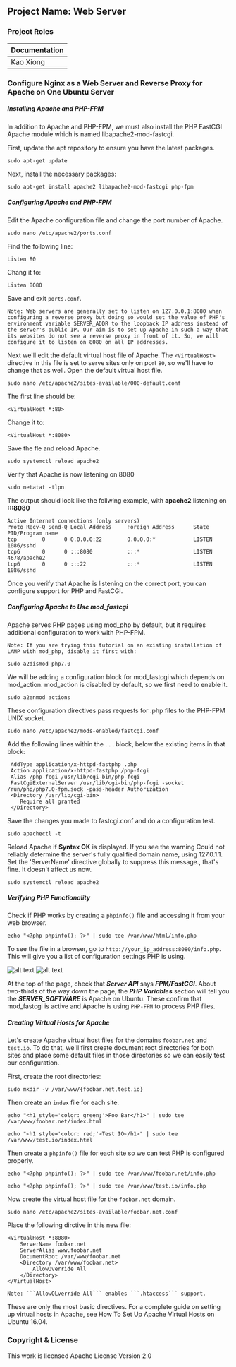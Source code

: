## Project Name: Web Server

### Project Roles
| **Documentation** |
| ----------------- |
| Kao Xiong         |


### Configure Nginx as a Web Server and Reverse Proxy for Apache on One Ubuntu Server
##### Installing Apache and PHP-FPM
In addition to Apache and PHP-FPM, we must also install the PHP FastCGI Apache module which is named libapache2-mod-fastcgi.

First, update the apt repository to ensure you have the latest packages.
~~~shell
sudo apt-get update
~~~
Next, install the necessary packages:
~~~shell
sudo apt-get install apache2 libapache2-mod-fastcgi php-fpm
~~~

##### Configuring Apache and PHP-FPM

Edit the Apache configuration file and change the port number of Apache.
~~~shel
sudo nano /etc/apache2/ports.conf
~~~
Find the following line:
~~~shell
Listen 80
~~~
Chang it to: 
~~~shell
Listen 8080
~~~
Save and exit ```ports.conf```.
~~~
Note: Web servers are generally set to listen on 127.0.0.1:8080 when configuring a reverse proxy but doing so would set the value of PHP's environment variable SERVER_ADDR to the loopback IP address instead of the server's public IP. Our aim is to set up Apache in such a way that its websites do not see a reverse proxy in front of it. So, we will configure it to listen on 8080 on all IP addresses.
~~~

Next we'll edit the default virtual host file of Apache. The ```<VirtualHost>``` directive in this file is set to serve sites only on port ```80```, so we'll have to change that as well. Open the default virtual host file.

~~~shell
sudo nano /etc/apache2/sites-available/000-default.conf
~~~
The first line should be:
~~~shell
<VirtualHost *:80>
~~~
Change it to:
~~~shell
<VirtualHost *:8080>
~~~
Save the fle and reload Apache.
~~~shell
sudo systemctl reload apache2
~~~
Verify that Apache is now listening on 8080
~~~shell
sudo netatat -tlpn
~~~
The output should look like the follwing example, with **apache2** listening on **:::8080**
~~~shell
Active Internet connections (only servers)
Proto Recv-Q Send-Q Local Address     Foreign Address      State    PID/Program name
tcp        0      0 0.0.0.0:22        0.0.0.0:*            LISTEN   1086/sshd
tcp6       0      0 :::8080           :::*                 LISTEN   4678/apache2
tcp6       0      0 :::22             :::*                 LISTEN   1086/sshd
~~~
Once you verify that Apache is listening on the correct port, you can configure support for PHP and FastCGI.

##### Configuring Apache to Use mod_fastcgi

Apache serves PHP pages using mod_php by default, but it requires additional configuration to work with PHP-FPM.

~~~
Note: If you are trying this tutorial on an existing installation of LAMP with mod_php, disable it first with:
~~~
~~~shell
sudo a2dismod php7.0
~~~
We will be adding a configuration block for mod_fastcgi which depends on mod_action. mod_action is disabled by default, so we first need to enable it.
~~~shell
sudo a2enmod actions
~~~
These configuration directives pass requests for .php files to the PHP-FPM UNIX socket.
~~~shell
sudo nano /etc/apache2/mods-enabled/fastcgi.conf
~~~
Add the following lines within the <IfModule mod_fastcgi.c> . . . </IfModule> block, below the existing items in that block:
~~~shell
 AddType application/x-httpd-fastphp .php
 Action application/x-httpd-fastphp /php-fcgi
 Alias /php-fcgi /usr/lib/cgi-bin/php-fcgi
 FastCgiExternalServer /usr/lib/cgi-bin/php-fcgi -socket /run/php/php7.0-fpm.sock -pass-header Authorization
 <Directory /usr/lib/cgi-bin>
    Require all granted
 </Directory>
~~~
Save the changes you made to fastcgi.conf and do a configuration test.
~~~shell
sudo apachectl -t
~~~
Reload Apache if **Syntax OK** is displayed. If you see the warning Could not reliably determine the server's fully qualified domain name, using 127.0.1.1. Set the 'ServerName' directive globally to suppress this message., that's fine. It doesn't affect us now.
~~~shell
sudo systemctl reload apache2
~~~

##### Verifying PHP Functionality

Check if PHP works by creating a ```phpinfo()``` file and accessing it from your web browser.

~~~shell
echo "<?php phpinfo(); ?>" | sudo tee /var/www/html/info.php
~~~

To see the file in a browser, go to ```http://your_ip_address:8080/info.php```. This will give you a list of configuration settings PHP is using.

![alt text](https://github.com/taimaishuze/N-Arctica-Web-Server/blob/master/YbWDj9i.png)
![alt text](https://github.com/taimaishuze/N-Arctica-Web-Server/blob/master/363bUHT.png)

At the top of the page, check that ***Server API*** says ***FPM/FastCGI***. About two-thirds of the way down the page, the ***PHP Variables*** section will tell you the ***SERVER_SOFTWARE*** is Apache on Ubuntu. These confirm that mod_fastcgi is active and Apache is using ```PHP-FPM``` to process PHP files.

##### Creating Virtual Hosts for Apache

Let's create Apache virtual host files for the domains ```foobar.net``` and ```test.io```. To do that, we'll first create document root directories for both sites and place some default files in those directories so we can easily test our configuration.

First, create the root directories:
~~~shell
sudo mkdir -v /var/www/{foobar.net,test.io}
~~~
Then create an ```index``` file for each site.
~~~shell
echo "<h1 style='color: green;'>Foo Bar</h1>" | sudo tee /var/www/foobar.net/index.html
~~~
~~~shell
echo "<h1 style='color: red;'>Test IO</h1>" | sudo tee /var/www/test.io/index.html
~~~
Then create a ```phpinfo()``` file for each site so we can test PHP is configured properly.
~~~shell
echo "<?php phpinfo(); ?>" | sudo tee /var/www/foobar.net/info.php
~~~
~~~shell
echo "<?php phpinfo(); ?>" | sudo tee /var/www/test.io/info.php
~~~
Now create the virtual host file for the ```foobar.net``` domain.
~~~shell
sudo nano /etc/apache2/sites-available/foobar.net.conf
~~~
Place the following dirctive in this new file:
~~~shell
<VirtualHost *:8080>
    ServerName foobar.net
    ServerAlias www.foobar.net
    DocumentRoot /var/www/foobar.net
    <Directory /var/www/foobar.net>
        AllowOverride All
    </Directory>
</VirtualHost>
~~~
~~~
Note: ```AllowOLverride All``` enables ```.htaccess``` support.
~~~
These are only the most basic directives. For a complete guide on setting up virtual hosts in Apache, see How To Set Up Apache Virtual Hosts on Ubuntu 16.04.

### Copyright & License
 This work is licensed Apache License Version 2.0 

